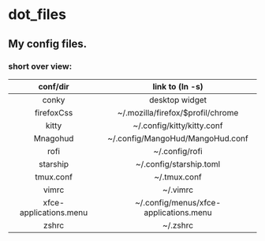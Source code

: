 # dot_files

## My config files.

### short over view:
|conf/dir|link to (ln -s)|
|:-:|:-:|
|conky|desktop widget|
|firefoxCss|~/.mozilla/firefox/$profil/chrome|
|kitty|~/.config/kitty/kitty.conf|
|Mnagohud|~/.config/MangoHud/MangoHud.conf|
|rofi|~/.config/rofi|
|starship|~/.config/starship.toml|
|tmux.conf|~/.tmux.conf|
|vimrc|~/.vimrc|
|xfce-applications.menu|~/.config/menus/xfce-applications.menu|
|zshrc|~/.zshrc|

